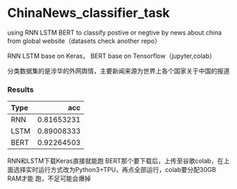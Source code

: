 # ChinaNews_classifier_task
 using RNN LSTM BERT to classify postive or negtive by news about china from global website（datasets check another repo）
 
 RNN LSTM base on Keras， 
 BERT base on Tensorflow（jupyter,colab）
 
 分类数据集的是涉华的外网舆情，主要新闻来源为世界上各个国家关于中国的报道
 
 ### Results
 | Type      |    acc| 
 | :-------- | --------:| 
 | RNN | 0.81653231|
 | LSTM| 0.89008333| 
 | BERT | 0.92264503| 

RNN和LSTM下载Keras直接就能跑
BERT那个要下载后，上传至谷歌colab，在上面选择实时运行方式改为Python3+TPU，再点全部运行，colab要分配30GB RAM才能
跑，不足可能会爆掉
